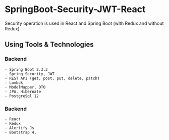 # SpringBoot-Security-JWT-React
Security operation is used in React and Spring Boot (with Redux and without Redux)

## Using Tools & Technologies
### Backend
``` 
- Spring Boot 2.3.3
- Spring Security, JWT
- REST API (get, post, put, delete, patch)
- Lombok
- ModelMapper, DTO
- JPA, Hibernate
- PostgreSql 12
```
### Backend
``` 
- React
- Redux
- Alertify Js
- Bootstrap 4,
```
